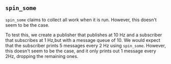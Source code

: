 ## `spin_some`
`spin_some` claims to collect all work when it is run.
However, this doesn't seem to be the case.

To test this, we create a publisher that publishes at 10 Hz and a subscriber that subscribes at 1 Hz,but with a message queue of 10.
We would expect that the subscriber prints 5 messages every 2 Hz using `spin_some`.
However, this doesn't seem to be the case, and it only prints out 1 message every 2Hz, dropping the remaining ones.